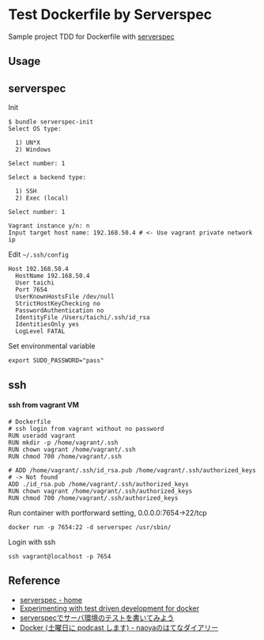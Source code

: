 # Test Dockerfile by Serverspec

Sample project TDD for Dockerfile with [serverspec](https://github.com/serverspec/serverspec)

## Usage



## serverspec

Init

```
$ bundle serverspec-init
Select OS type:

  1) UN*X
  2) Windows

Select number: 1

Select a backend type:

  1) SSH
  2) Exec (local)

Select number: 1

Vagrant instance y/n: n
Input target host name: 192.168.50.4 # <- Use vagrant private network ip
```

Edit `~/.ssh/config`

```
Host 192.168.50.4
  HostName 192.168.50.4
  User taichi
  Port 7654
  UserKnownHostsFile /dev/null
  StrictHostKeyChecking no
  PasswordAuthentication no
  IdentityFile /Users/taichi/.ssh/id_rsa
  IdentitiesOnly yes
  LogLevel FATAL
```

Set environmental variable

```
export SUDO_PASSWORD="pass"
```

## ssh

#### ssh from vagrant VM

```
# Dockerfile
# ssh login from vagrant without no password
RUN useradd vagrant
RUN mkdir -p /home/vagrant/.ssh
RUN chown vagrant /home/vagrant/.ssh
RUN chmod 700 /home/vagrant/.ssh

# ADD /home/vagrant/.ssh/id_rsa.pub /home/vagrant/.ssh/authorized_keys
# -> Not found
ADD ./id_rsa.pub /home/vagrant/.ssh/authorized_keys
RUN chown vagrant /home/vagrant/.ssh/authorized_keys
RUN chmod 700 /home/vagrant/.ssh/authorized_keys
```

Run container with portforward setting, 0.0.0.0:7654->22/tcp

```
docker run -p 7654:22 -d serverspec /usr/sbin/
```

Login with ssh

```
ssh vagrant@localhost -p 7654
```

## Reference

- [serverspec - home](http://serverspec.org/)
- [Experimenting with test driven development for docker](http://blog.wercker.com/2013/12/23/Test-driven-development-for-docker.html)
- [serverspecでサーバ環境のテストを書いてみよう](http://www.slideshare.net/ikedai/serverspec)
- [Docker (土曜日に podcast します) - naoyaのはてなダイアリー](http://d.hatena.ne.jp/naoya/20130620/1371729625)
